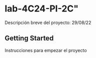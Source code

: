 # lab-4C24-PI-2C" 
Descripción breve del proyecto: 29/08/22
## Getting Started
Instrucciones para empezar el proyecto

